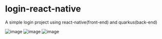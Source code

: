 # login-react-native
A simple login project using react-native(front-end) and quarkus(back-end)

![image](https://user-images.githubusercontent.com/105122061/201556573-62de0557-c763-4f53-b23b-87138720c373.png)
![image](https://user-images.githubusercontent.com/105122061/201556628-6e9c08fc-7848-4bcf-a2f6-1986c3d266a6.png)
![image](https://user-images.githubusercontent.com/105122061/201556649-4ffeaa61-213b-4f8e-b1b3-6cff15013c3d.png)
